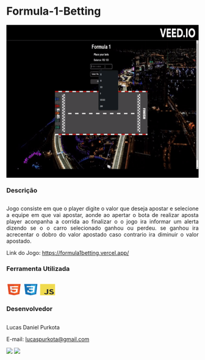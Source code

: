 # Formula-1-Betting
<div align="center">
  <img align="center"  alt="git" height="400" width="700" src="/assets/Formula 1.gif">
</div>

### Descrição

##

<div style="display: inline_block">
<p align="justify">
  Jogo consiste em que o player digite o valor que deseja apostar e selecione a equipe em que vai apostar, aonde ao apertar o bota de realizar aposta player aconpanha a corrida ao finalizar o o jogo ira informar um alerta dizendo se o o carro selecionado ganhou ou perdeu. se ganhou ira acrecentar o dobro do valor apostado caso contrario ira diminuir o valor apostado.

 Link do Jogo: https://formula1betting.vercel.app/
</p>
<div>

### Ferramenta Utilizada

##

<div style="display: inline_block">
  <img aling="center" alt="Lucas-HTML" height="30" width="40" src="https://raw.githubusercontent.com/devicons/devicon/master/icons/html5/html5-original.svg">
  <img aling="center" alt="Lucas-CSS" height="30" width="40" 
src="https://raw.githubusercontent.com/devicons/devicon/master/icons/css3/css3-original.svg">
  <img aling="center" alt="Lucas-JS" height="30" width="40" 
src="https://raw.githubusercontent.com/devicons/devicon/master/icons/javascript/javascript-original.svg">
</div>

### Desenvolvedor

##

<div style="display: inline_block">
  <p>
  Lucas Daniel Purkota

  E-mail: lucaspurkota@gmail.com
</p>

<a href="https://www.linkedin.com/in/lucas-purkota-9b2305239/" target="_blank"><img src="https://img.shields.io/badge/-LinkedIn-%230077B5?style=for-the-badge&logo=linkedin&logoColor=white" target="_blank"></a>
  <a href="https://www.instagram.com/lucas_purkota/" target="_blank"><img src="https://img.shields.io/badge/-Instagram-%23E4405F?style=for-the-badge&logo=instagram&logoColor=white" target="_blank"></a>
</div>
